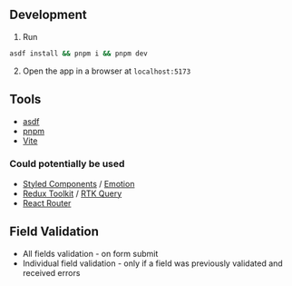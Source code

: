 ## Development

1. Run

```bash
asdf install && pnpm i && pnpm dev
```

2. Open the app in a browser at `localhost:5173`

## Tools

- [asdf](https://asdf-vm.com/)
- [pnpm](https://pnpm.io/)
- [Vite](https://v4.vite.dev/)

### Could potentially be used

- [Styled Components](https://styled-components.com/) / [Emotion](https://emotion.sh/)
- [Redux Toolkit](https://redux-toolkit.js.org/) / [RTK Query](https://redux-toolkit.js.org/rtk-query/overview)
- [React Router](https://reactrouter.com/)

## Field Validation

- All fields validation - on form submit
- Individual field validation - only if a field was previously validated and received errors
